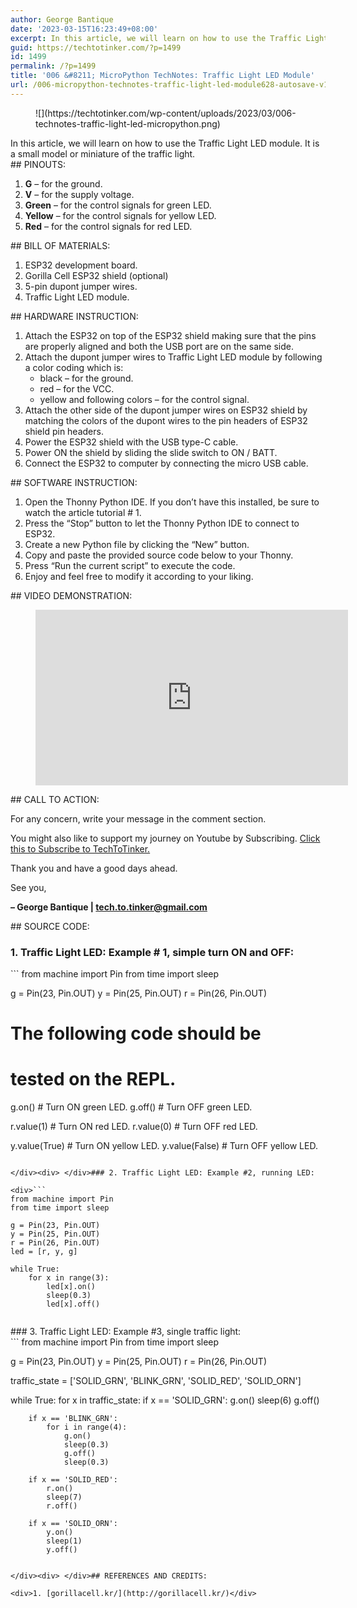 ```yaml
---
author: George Bantique
date: '2023-03-15T16:23:49+08:00'
excerpt: In this article, we will learn on how to use the Traffic Light LED module. It is a small model or miniature of the traffic light.
guid: https://techtotinker.com/?p=1499
id: 1499
permalink: /?p=1499
title: '006 &#8211; MicroPython TechNotes: Traffic Light LED Module'
url: /006-micropython-technotes-traffic-light-led-module628-autosave-v1-006-8211-MicroPython-TechNotes-Traffic-Light-LED-Module
---
```



<figure class="wp-block-image size-full">![](https://techtotinker.com/wp-content/uploads/2023/03/006-technotes-traffic-light-led-micropython.png)</figure>In this article, we will learn on how to use the Traffic Light LED module. It is a small model or miniature of the traffic light.

<div> </div>## PINOUTS:

1. **G** – for the ground.
2. **V** – for the supply voltage.
3. **Green** – for the control signals for green LED.
4. **Yellow** – for the control signals for yellow LED.
5. **Red** – for the control signals for red LED.

<div> </div>## BILL OF MATERIALS:

1. ESP32 development board.
2. Gorilla Cell ESP32 shield (optional)
3. 5-pin dupont jumper wires.
4. Traffic Light LED module.

<div> </div>## HARDWARE INSTRUCTION:

1. Attach the ESP32 on top of the ESP32 shield making sure that the pins are properly aligned and both the USB port are on the same side.
2. Attach the dupont jumper wires to Traffic Light LED module by following a color coding which is: 
    - black – for the ground.
    - red – for the VCC.
    - yellow and following colors – for the control signal.
3. Attach the other side of the dupont jumper wires on ESP32 shield by matching the colors of the dupont wires to the pin headers of ESP32 shield pin headers.
4. Power the ESP32 shield with the USB type-C cable.
5. Power ON the shield by sliding the slide switch to ON / BATT.
6. Connect the ESP32 to computer by connecting the micro USB cable.

<div> </div>## SOFTWARE INSTRUCTION:

1. Open the Thonny Python IDE. If you don’t have this installed, be sure to watch the article tutorial # 1.
2. Press the “Stop” button to let the Thonny Python IDE to connect to ESP32.
3. Create a new Python file by clicking the “New” button.
4. Copy and paste the provided source code below to your Thonny.
5. Press “Run the current script” to execute the code.
6. Enjoy and feel free to modify it according to your liking.

<div> </div>## VIDEO DEMONSTRATION:

<figure class="wp-block-embed is-type-video is-provider-youtube wp-block-embed-youtube wp-embed-aspect-16-9 wp-has-aspect-ratio"><div class="wp-block-embed__wrapper"><iframe allow="accelerometer; autoplay; clipboard-write; encrypted-media; gyroscope; picture-in-picture; web-share" allowfullscreen="" frameborder="0" height="281" loading="lazy" src="https://www.youtube.com/embed/IWBFpWScAhU?feature=oembed" title="006 - MicroPython TechNotes: Traffic Light LED" width="500"></iframe></div></figure><div> </div>## CALL TO ACTION:

For any concern, write your message in the comment section.

You might also like to support my journey on Youtube by Subscribing. [Click this to Subscribe to TechToTinker.](https://www.youtube.com/c/TechToTinker?sub_confirmation=1)

Thank you and have a good days ahead.

See you,

**– George Bantique | tech.to.tinker@gmail.com**

<div> </div>## SOURCE CODE:

### 1. Traffic Light LED: Example # 1, simple turn ON and OFF:

<div>```
from machine import Pin
from time import sleep

g = Pin(23, Pin.OUT)
y = Pin(25, Pin.OUT)
r = Pin(26, Pin.OUT)

# The following code should be 
# tested on the REPL.
g.on()  # Turn ON green LED.
g.off() # Turn OFF green LED.

r.value(1) # Turn ON red LED.
r.value(0) # Turn OFF red LED.

y.value(True)  # Turn ON yellow LED.
y.value(False) # Turn OFF yellow LED.
```

</div><div> </div>### 2. Traffic Light LED: Example #2, running LED:

<div>```
from machine import Pin
from time import sleep

g = Pin(23, Pin.OUT)
y = Pin(25, Pin.OUT)
r = Pin(26, Pin.OUT)
led = [r, y, g]

while True:
    for x in range(3):
        led[x].on()
        sleep(0.3)
        led[x].off()


```

</div><div> </div>### 3. Traffic Light LED: Example #3, single traffic light:

<div>```
from machine import Pin
from time import sleep

g = Pin(23, Pin.OUT)
y = Pin(25, Pin.OUT)
r = Pin(26, Pin.OUT)

traffic_state = ['SOLID_GRN',
                 'BLINK_GRN',
                 'SOLID_RED',
                 'SOLID_ORN']

while True:
    for x in traffic_state:
        if x == 'SOLID_GRN':
            g.on()
            sleep(6)
            g.off()
        
        if x == 'BLINK_GRN':
            for i in range(4):
                g.on()
                sleep(0.3)
                g.off()
                sleep(0.3)
        
        if x == 'SOLID_RED':
            r.on()
            sleep(7)
            r.off()
            
        if x == 'SOLID_ORN':
            y.on()
            sleep(1)
            y.off()
```

</div><div> </div>## REFERENCES AND CREDITS:

<div>1. [gorillacell.kr/](http://gorillacell.kr/)</div>